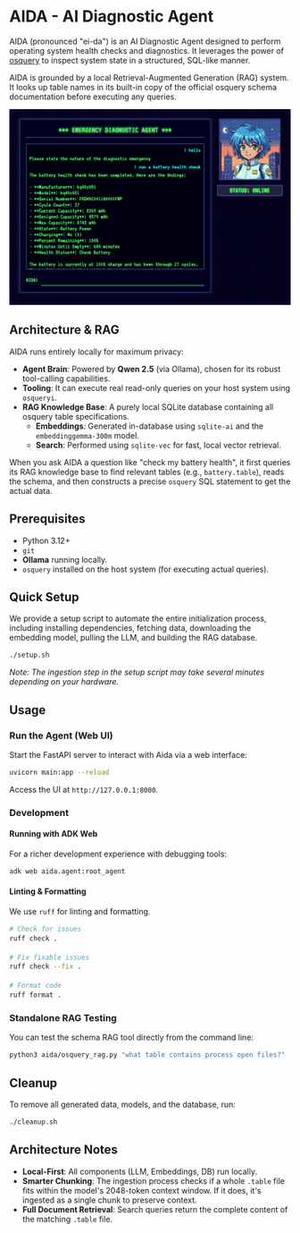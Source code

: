 # AIDA - AI Diagnostic Agent

AIDA (pronounced "ei-da") is an AI Diagnostic Agent designed to perform operating system health checks and diagnostics. It leverages the power of [osquery](https://osquery.io/) to inspect system state in a structured, SQL-like manner.

AIDA is grounded by a local Retrieval-Augmented Generation (RAG) system. It looks up table names in its built-in copy of the official osquery schema documentation before executing any queries.

![AIDA Interface](assets/aida_v2.png)

## Architecture & RAG

AIDA runs entirely locally for maximum privacy:
*   **Agent Brain**: Powered by **Qwen 2.5** (via Ollama), chosen for its robust tool-calling capabilities.
*   **Tooling**: It can execute real read-only queries on your host system using `osqueryi`.
*   **RAG Knowledge Base**: A purely local SQLite database containing all osquery table specifications.
    *   **Embeddings**: Generated in-database using `sqlite-ai` and the `embeddinggemma-300m` model.
    *   **Search**: Performed using `sqlite-vec` for fast, local vector retrieval.

When you ask AIDA a question like "check my battery health", it first queries its RAG knowledge base to find relevant tables (e.g., `battery.table`), reads the schema, and then constructs a precise `osquery` SQL statement to get the actual data.

## Prerequisites

*   Python 3.12+
*   `git`
*   **Ollama** running locally.
*   `osquery` installed on the host system (for executing actual queries).

## Quick Setup

We provide a setup script to automate the entire initialization process, including installing dependencies, fetching data, downloading the embedding model, pulling the LLM, and building the RAG database.

```bash
./setup.sh
```

*Note: The ingestion step in the setup script may take several minutes depending on your hardware.*

## Usage

### Run the Agent (Web UI)

Start the FastAPI server to interact with Aida via a web interface:

```bash
uvicorn main:app --reload
```

Access the UI at `http://127.0.0.1:8000`.

### Development

#### Running with ADK Web
For a richer development experience with debugging tools:
```bash
adk web aida.agent:root_agent
```

#### Linting & Formatting
We use `ruff` for linting and formatting.

```bash
# Check for issues
ruff check .

# Fix fixable issues
ruff check --fix .

# Format code
ruff format .
```

### Standalone RAG Testing

You can test the schema RAG tool directly from the command line:

```bash
python3 aida/osquery_rag.py "what table contains process open files?"
```

## Cleanup

To remove all generated data, models, and the database, run:

```bash
./cleanup.sh
```

## Architecture Notes

*   **Local-First**: All components (LLM, Embeddings, DB) run locally.
*   **Smarter Chunking**: The ingestion process checks if a whole `.table` file fits within the model's 2048-token context window. If it does, it's ingested as a single chunk to preserve context.
*   **Full Document Retrieval**: Search queries return the complete content of the matching `.table` file.
